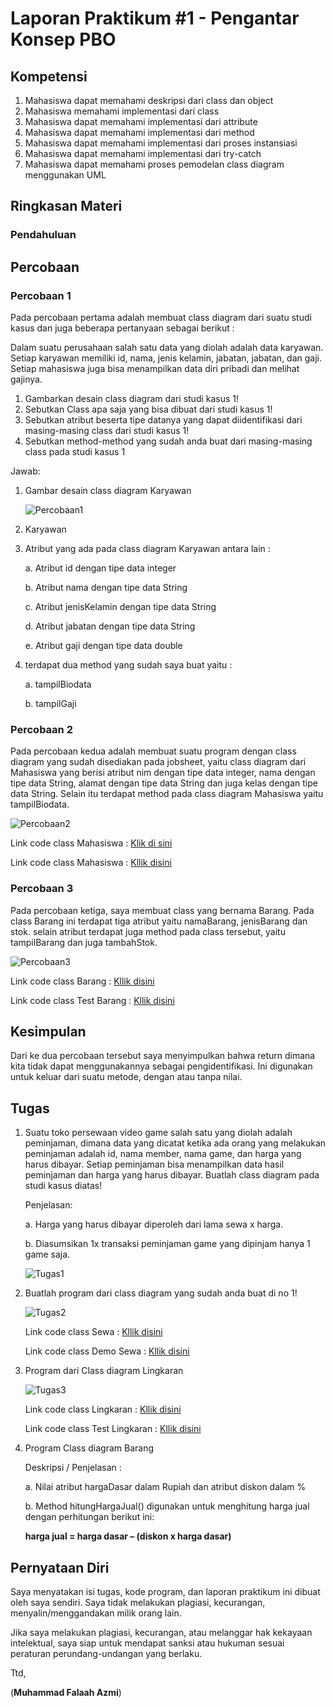 # Laporan Praktikum #1 - Pengantar Konsep PBO

## Kompetensi

1. Mahasiswa dapat memahami deskripsi dari class dan object
2. Mahasiswa memahami implementasi dari class
3. Mahasiswa dapat memahami implementasi dari attribute
4. Mahasiswa dapat memahami implementasi dari method
5. Mahasiswa dapat memahami implementasi dari proses instansiasi
6. Mahasiswa dapat memahami implementasi dari try-catch
7. Mahasiswa dapat memahami proses pemodelan class diagram menggunakan UML

## Ringkasan Materi

### Pendahuluan



## Percobaan 

### Percobaan 1

Pada percobaan pertama adalah membuat class diagram dari suatu studi kasus dan juga beberapa pertanyaan sebagai berikut :

Dalam suatu perusahaan salah satu data yang diolah adalah data karyawan. Setiap karyawan memiliki id, nama, jenis kelamin, jabatan, jabatan, dan gaji. Setiap mahasiswa juga bisa menampilkan data diri pribadi dan melihat gajinya. 
 
1. Gambarkan desain class diagram dari studi kasus 1!
2. Sebutkan Class apa saja yang bisa dibuat dari studi kasus 1!
3. Sebutkan atribut beserta tipe datanya yang dapat diidentifikasi dari masing-masing class dari studi kasus 1!
4. Sebutkan method-method yang sudah anda buat dari masing-masing class pada studi kasus 1

Jawab:

1. Gambar desain class diagram Karyawan

    ![Percobaan1](img/Percobaan1.PNG)

2. Karyawan

3. Atribut yang ada pada class diagram Karyawan antara lain :
   
   a. Atribut id dengan tipe data integer

   b. Atribut nama dengan tipe data String

   c. Atribut jenisKelamin dengan tipe data String

   d. Atribut jabatan dengan tipe data String

   e. Atribut gaji dengan tipe data double

4. terdapat dua method yang sudah saya buat yaitu :
   
   a. tampilBiodata

   b. tampilGaji

### Percobaan 2

Pada percobaan kedua adalah membuat suatu program dengan class diagram yang sudah disediakan pada jobsheet, yaitu class diagram dari Mahasiswa yang berisi atribut nim dengan tipe data integer, nama dengan tipe data String, alamat dengan tipe data String dan juga kelas dengan tipe data String. Selain itu terdapat method pada class diagram Mahasiswa yaitu tampilBiodata.

![Percobaan2](img/Percobaan2.PNG)

Link code class Mahasiswa : [Klik di sini](../../src/2_Class_dan_Object/Mahasiswa1841720085Falaah.java)

Link code class Mahasiswa : [Kllik disini](../../src/2_Class_dan_Object/TestMahasiswa1841720085Falaah.java)

### Percobaan 3

Pada percobaan ketiga, saya membuat class yang bernama Barang. Pada class Barang ini terdapat tiga atribut yaitu namaBarang, jenisBarang dan stok. selain atribut terdapat juga method pada class tersebut, yaitu tampilBarang dan juga tambahStok.

![Percobaan3](img/Percobaan3.PNG)

Link code class Barang : [Kllik disini](../../src/2_Class_dan_Object/Barang1841720085Falaah.java)

Link code class Test Barang : [Kllik disini](../../src/2_Class_dan_Object/TestBarang1841720085Falaah.java)



## Kesimpulan

Dari ke dua percobaan tersebut saya menyimpulkan bahwa return dimana kita tidak dapat menggunakannya sebagai pengidentifikasi. Ini digunakan untuk keluar dari suatu metode, dengan atau tanpa nilai.

## Tugas

1. Suatu toko persewaan video game salah satu yang diolah adalah peminjaman, dimana data yang dicatat ketika ada orang yang melakukan peminjaman adalah id, nama member, nama game, dan harga yang harus dibayar. Setiap peminjaman bisa menampilkan data hasil peminjaman dan harga yang harus dibayar. Buatlah class diagram pada studi kasus diatas! 
 
    Penjelasan:
  
    a. Harga yang harus dibayar diperoleh dari lama sewa x harga.

    b. Diasumsikan 1x transaksi peminjaman game yang dipinjam hanya 1 game saja.

    ![Tugas1](img/Tugas1.PNG)

2. Buatlah program dari class diagram yang sudah anda buat di no 1! 

    ![Tugas2](img/TUgas2.PNG)

    Link code class Sewa : [Kllik disini](../../src/2_Class_dan_Object/Sewa1841720085Falaah.java) 

    Link code class Demo Sewa : [Kllik disini](../../src/2_Class_dan_Object/DemoSewa1841720085Falaah.java) 

3. Program dari Class diagram Lingkaran

   ![Tugas3](img/Tugas3.PNG)

   Link code class Lingkaran : [Kllik disini](../../src/2_Class_dan_Object/Lingkran184172085Falaah.java) 

    Link code class Test Lingkaran : [Kllik disini](../../src/2_Class_dan_Object/TestLingkaran1841720085Falaah.java) 


4. Program Class diagram Barang

   Deskripsi / Penjelasan :
    
    a. Nilai atribut hargaDasar dalam Rupiah dan atribut diskon dalam %
    
    b. Method hitungHargaJual() digunakan untuk menghitung harga jual dengan perhitungan berikut ini: 
    
    **harga jual = harga dasar – (diskon x harga dasar)**




## Pernyataan Diri

Saya menyatakan isi tugas, kode program, dan laporan praktikum ini dibuat oleh saya sendiri. Saya tidak melakukan plagiasi, kecurangan, menyalin/menggandakan milik orang lain.

Jika saya melakukan plagiasi, kecurangan, atau melanggar hak kekayaan intelektual, saya siap untuk mendapat sanksi atau hukuman sesuai peraturan perundang-undangan yang berlaku.

Ttd,

(**Muhammad Falaah Azmi**)

